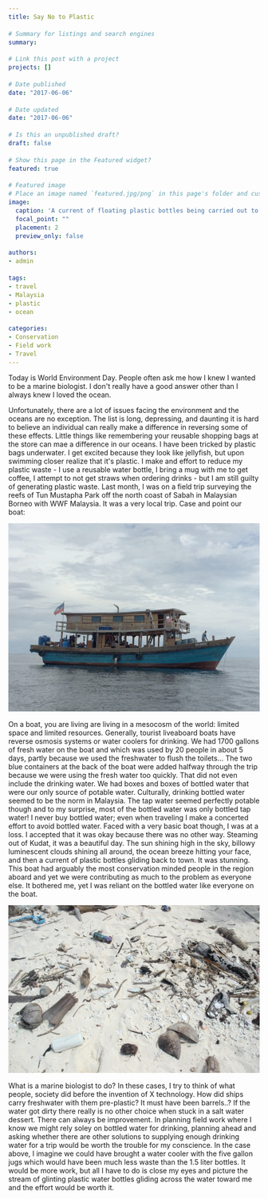 ```yaml
---
title: Say No to Plastic

# Summary for listings and search engines
summary: 

# Link this post with a project
projects: []

# Date published
date: "2017-06-06"

# Date updated
date: "2017-06-06"

# Is this an unpublished draft?
draft: false

# Show this page in the Featured widget?
featured: true

# Featured image
# Place an image named `featured.jpg/png` in this page's folder and customize its options here.
image:
  caption: 'A current of floating plastic bottles being carried out to sea.'
  focal_point: ""
  placement: 2
  preview_only: false

authors:
- admin

tags:
- travel
- Malaysia
- plastic
- ocean

categories:
- Conservation
- Field work
- Travel
---
```


Today is World Environment Day. People often ask me how I knew I wanted to be a marine biologist. I don't really have a good answer other than I always knew I loved the ocean.

Unfortunately, there are a lot of issues facing the environment and the oceans are no exception. The list is long, depressing, and daunting it is hard to believe an individual can really make a difference in reversing some of these effects. Little things like remembering your reusable shopping bags at the store can mae a difference in our oceans. I have been tricked by plastic bags underwater. I get excited because they look like jellyfish, but upon swimming closer realize that it's plastic. I make and effort to reduce my plastic waste - I use a reusable water bottle, I bring a mug with me to get coffee, I attempt to not get straws when ordering drinks - but I am still guilty of generating plastic waste. Last month, I was on a field trip surveying the reefs of Tun Mustapha Park off the north coast of Sabah in Malaysian Borneo with WWF Malaysia. It was a very local trip. Case and point our boat:

![](TMP-boat.jpg)

On a boat, you are living are living in a mesocosm of the world: limited space and limited resources. Generally, tourist liveaboard boats have reverse osmosis systems or water coolers for drinking. We had 1700 gallons of fresh water on the boat and which was used by 20 people in about 5 days, partly because we used the freshwater to flush the toilets... The two blue containers at the back of the boat were added halfway through the trip because we were using the fresh water too quickly. That did not even include the drinking water. We had boxes and boxes of bottled water that were our only source of potable water. Culturally, drinking bottled water seemed to be the norm in Malaysia. The tap water seemed perfectly potable though and to my surprise, most of the bottled water was only bottled tap water! I never buy bottled water; even when traveling I make a concerted effort to avoid bottled water. Faced with a very basic boat though, I was at a loss. I accepted that it was okay because there was no other way. Steaming out of Kudat, it was a beautiful day. The sun shining high in the sky, billowy luminescent clouds shining all around, the ocean breeze hitting your face, and then a current of plastic bottles gliding back to town. It was stunning. This boat had arguably the most conservation minded people in the region aboard and yet we were contributing as much to the problem as everyone else. It bothered me, yet I was reliant on the bottled water like everyone on the boat.

![](beachtrashtmp-ckim.jpg)

What is a marine biologist to do? In these cases, I try to think of what people, society did before the invention of X technology. How did ships carry freshwater with them pre-plastic? It must have been barrels..? If the water got dirty there really is no other choice when stuck in a salt water dessert. There can always be improvement. In planning field work where I know we might rely soley on bottled water for drinking, planning ahead and asking whether there are other solutions to supplying enough drinking water for a trip would be worth the trouble for my conscience. In the case above, I imagine we could have brought a water cooler with the five gallon jugs which would have been much less waste than the 1.5 liter bottles. It would be more work, but all I have to do is close my eyes and picture the stream of glinting plastic water bottles gliding across the water toward me and the effort would be worth it.
